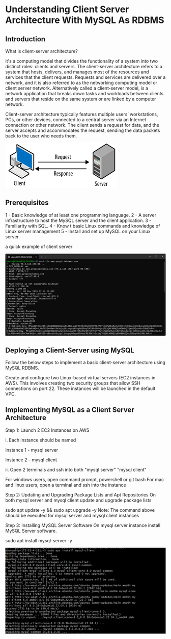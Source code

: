 # Understanding Client Server Architecture With MySQL As RDBMS

## Introduction

 What is client-server architecture?

it's a computing model that divides the functionality of a system into two distinct roles: clients and servers. The client-server architecture refers to a system that hosts, delivers, and manages most of the resources and services that the client requests.    Requests and services are delivered over a network, and it is also referred to as the networking computing model or client server network. Alternatively called a client-server model, is a network application that breaks down tasks and workloads between clients and servers that reside on the same system or are linked by a computer network.

Client-server architecture typically features multiple users’ workstations, PCs, or other devices, connected to a central server via an Internet connection or other network. The client sends a request for data, and the server accepts and accommodates the request, sending the data packets back to the user who needs them. 

![OIDVF](images/client-ser.png)

## Prerequisites

1 - Basic knowledge of at least one programming language.
2 - A server infrastructure to host the MySQL server and the client application.
3 - Familiarity with SQL.
4 - Know t basic Linux commands and knowledge of Linux server management
5 - Install and set up MySQL on your Linux server.

a quick example of client server

![gfhgfh](images/WindowsTerminal_lpFxJqUBF8.png)

## Deploying a Client-Server using MySQL

Follow the below steps to implement a basic client-server architecture using MySQL RDBMS.

Create and configure two Linux-based virtual servers (EC2 instances in AWS). This involves creating two security groups that allow SSH connections on port 22. These instances will be launched in the default VPC. 

## Implementing MySQL as a Client Server Architecture

Step 1: Launch 2 EC2 Instances on AWS

i. Each instance should be named

Instance 1 - mysql server

Instance 2 - mysql client

ii. Open 2 terminals and ssh into both "mysql server" "mysql client"

For windows users, open command prompt, powershell or git bash
For mac and linux users, open a terminal and ssh into the instance

Step 2: Updating and Upgrading Package Lists and Apt Repositories
On both mysql server and mysql client update and upgrade package lists

sudo apt update -y && sudo apt upgrade -y
Note: The command above should be executed for mysql server and mysql client instances

Step 3: Installing MySQL Server Software
On mysql server instance install MySQL Server software.

sudo apt install mysql-server -y

![yffgh](images/mintty_X9RBfbiw17.png)


